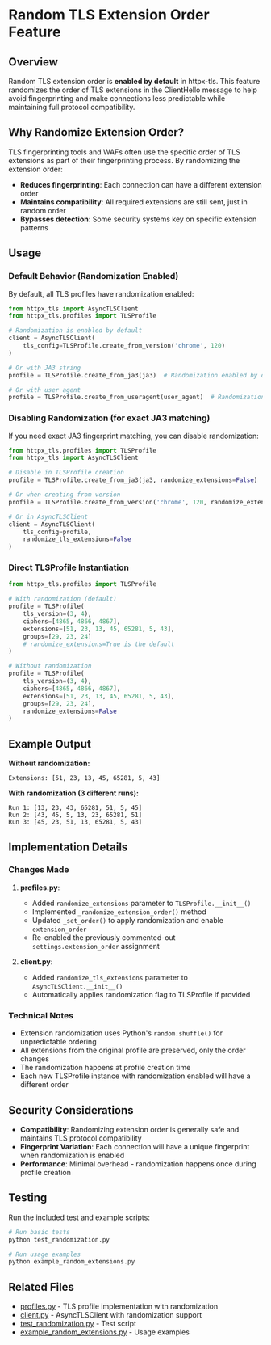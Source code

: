 # Random TLS Extension Order Feature

## Overview

Random TLS extension order is **enabled by default** in httpx-tls. This feature randomizes the order of TLS extensions in the ClientHello message to help avoid fingerprinting and make connections less predictable while maintaining full protocol compatibility.

## Why Randomize Extension Order?

TLS fingerprinting tools and WAFs often use the specific order of TLS extensions as part of their fingerprinting process. By randomizing the extension order:

- **Reduces fingerprinting**: Each connection can have a different extension order
- **Maintains compatibility**: All required extensions are still sent, just in random order
- **Bypasses detection**: Some security systems key on specific extension patterns

## Usage

### Default Behavior (Randomization Enabled)

By default, all TLS profiles have randomization enabled:

```python
from httpx_tls import AsyncTLSClient
from httpx_tls.profiles import TLSProfile

# Randomization is enabled by default
client = AsyncTLSClient(
    tls_config=TLSProfile.create_from_version('chrome', 120)
)

# Or with JA3 string
profile = TLSProfile.create_from_ja3(ja3)  # Randomization enabled by default

# Or with user agent
profile = TLSProfile.create_from_useragent(user_agent)  # Randomization enabled by default
```

### Disabling Randomization (for exact JA3 matching)

If you need exact JA3 fingerprint matching, you can disable randomization:

```python
from httpx_tls.profiles import TLSProfile
from httpx_tls import AsyncTLSClient

# Disable in TLSProfile creation
profile = TLSProfile.create_from_ja3(ja3, randomize_extensions=False)

# Or when creating from version
profile = TLSProfile.create_from_version('chrome', 120, randomize_extensions=False)

# Or in AsyncTLSClient
client = AsyncTLSClient(
    tls_config=profile,
    randomize_tls_extensions=False
)
```

### Direct TLSProfile Instantiation

```python
from httpx_tls.profiles import TLSProfile

# With randomization (default)
profile = TLSProfile(
    tls_version=(3, 4),
    ciphers=[4865, 4866, 4867],
    extensions=[51, 23, 13, 45, 65281, 5, 43],
    groups=[29, 23, 24]
    # randomize_extensions=True is the default
)

# Without randomization
profile = TLSProfile(
    tls_version=(3, 4),
    ciphers=[4865, 4866, 4867],
    extensions=[51, 23, 13, 45, 65281, 5, 43],
    groups=[29, 23, 24],
    randomize_extensions=False
)
```

## Example Output

**Without randomization:**
```
Extensions: [51, 23, 13, 45, 65281, 5, 43]
```

**With randomization (3 different runs):**
```
Run 1: [13, 23, 43, 65281, 51, 5, 45]
Run 2: [43, 45, 5, 13, 23, 65281, 51]
Run 3: [45, 23, 51, 13, 65281, 5, 43]
```

## Implementation Details

### Changes Made

1. **profiles.py**:
   - Added `randomize_extensions` parameter to `TLSProfile.__init__()`
   - Implemented `_randomize_extension_order()` method
   - Updated `_set_order()` to apply randomization and enable `extension_order`
   - Re-enabled the previously commented-out `settings.extension_order` assignment

2. **client.py**:
   - Added `randomize_tls_extensions` parameter to `AsyncTLSClient.__init__()`
   - Automatically applies randomization flag to TLSProfile if provided

### Technical Notes

- Extension randomization uses Python's `random.shuffle()` for unpredictable ordering
- All extensions from the original profile are preserved, only the order changes
- The randomization happens at profile creation time
- Each new TLSProfile instance with randomization enabled will have a different order

## Security Considerations

- **Compatibility**: Randomizing extension order is generally safe and maintains TLS protocol compatibility
- **Fingerprint Variation**: Each connection will have a unique fingerprint when randomization is enabled
- **Performance**: Minimal overhead - randomization happens once during profile creation

## Testing

Run the included test and example scripts:

```bash
# Run basic tests
python test_randomization.py

# Run usage examples
python example_random_extensions.py
```

## Related Files

- [profiles.py](httpx_tls/profiles.py) - TLS profile implementation with randomization
- [client.py](httpx_tls/client.py) - AsyncTLSClient with randomization support
- [test_randomization.py](test_randomization.py) - Test script
- [example_random_extensions.py](example_random_extensions.py) - Usage examples
